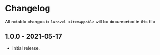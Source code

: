 # Changelog

All notable changes to `laravel-sitemappable` will be documented in this file

## 1.0.0 - 2021-05-17

- initial release.
